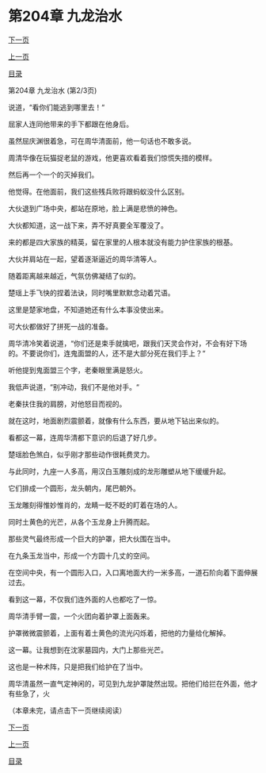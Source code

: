 <h1>第204章    九龙治水</h1>
            <div><p><a href="./0611_%E7%AC%AC204%E7%AB%A0_%E4%B9%9D%E9%BE%99%E6%B2%BB%E6%B0%B4.md">下一页</a></p><p><a href="./0609_%E7%AC%AC204%E7%AB%A0_%E4%B9%9D%E9%BE%99%E6%B2%BB%E6%B0%B4.md">上一页</a></p><p><a href="../">目录</a></p></div>
            <div><p>第204章    九龙治水 (第2/3页)</p><p>说道，“看你们能逃到哪里去！“</p><p>屈家人连同他带来的手下都跟在他身后。</p><p>虽然屈庆渊很着急，可在周华清面前，他一句话也不敢多说。</p><p>周清华像在玩猫捉老鼠的游戏，他更喜欢看着我们惊慌失措的模样。</p><p>然后再一个一个的灭掉我们。</p><p>他觉得。在他面前，我们这些残兵败将跟蚂蚁没什么区别。</p><p>大伙退到广场中央，都站在原地，脸上满是悲愤的神色。</p><p>大伙都知道，这一战下来，弄不好真要全军覆没了。</p><p>来的都是四大家族的精英，留在家里的人根本就没有能力护住家族的根基。</p><p>大伙并肩站在一起，望着逐渐逼近的周华清等人。</p><p>随着距离越来越近，气氛仿佛凝结了似的。</p><p>楚瑶上手飞快的捏着法诀，同时嘴里默默念动着咒语。</p><p>这里是楚家地盘，不知道她还有什么本事没使出来。</p><p>可大伙都做好了拼死一战的准备。</p><p>周华清冷笑着说道，“你们还是束手就擒吧，跟我们天灵会作对，不会有好下场的。不要说你们，连鬼面盟的人，还不是大部分死在我们手上？“</p><p>听他提到鬼面盟三个字，老秦眼里满是怒火。</p><p>我低声说道，“别冲动，我们不是他对手。“</p><p>老秦扶住我的肩膀，对他怒目而视的。</p><p>就在这时，地面剧烈震颤着，就像有什么东西，要从地下钻出来似的。</p><p>看都这一幕，连周华清都下意识的后退了好几步。</p><p>楚瑶脸色煞白，似乎刚才那些动作很耗费灵力。</p><p>与此同时，九座一人多高，用汉白玉雕刻成的龙形雕塑从地下缓缓升起。</p><p>它们排成一个圆形，龙头朝内，尾巴朝外。</p><p>玉龙雕刻得惟妙惟肖的，龙睛一眨不眨的盯着在场的人。</p><p>同时土黄色的光芒，从各个玉龙身上升腾而起。</p><p>那些灵气最终形成一个巨大的护罩，把大伙围在当中。</p><p>在九条玉龙当中，形成一个方圆十几丈的空间。</p><p>在空间中央，有一个圆形入口，入口离地面大约一米多高，一道石阶向着下面伸展过去。</p><p>看到这一幕，不仅我们连外面的人也都吃了一惊。</p><p>周华清手臂一震，一个火团向着护罩上面轰来。</p><p>护罩微微震颤着，上面有着土黄色的流光闪烁着，把他的力量给化解掉。</p><p>这一幕。让我想到在沈家墓园内，大门上那些光芒。</p><p>这也是一种术阵，只是把我们给护在了当中。</p><p>周华清虽然一直气定神闲的，可见到九龙护罩陡然出现。把他们给拦在外面，他才有些急了，火</p><p>（本章未完，请点击下一页继续阅读）</p></div>
            <div><p><a href="./0611_%E7%AC%AC204%E7%AB%A0_%E4%B9%9D%E9%BE%99%E6%B2%BB%E6%B0%B4.md">下一页</a></p><p><a href="./0609_%E7%AC%AC204%E7%AB%A0_%E4%B9%9D%E9%BE%99%E6%B2%BB%E6%B0%B4.md">上一页</a></p><p><a href="../">目录</a></p></div>